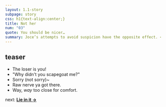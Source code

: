 ```yaml
---
layout: 1.1-story
subpage: story
css: h1{text-align:center;}
title: Not her
num: "03"
quote: You should be nicer…
summary: Joce’s attempts to avoid suspicion have the opposite effect. <span class='spoiler'>When she tries to leave, Kay Lin forces the issue.</span>
---
```

## teaser
- The loser is you! <!--first round-->
- "Why didn't you scapegoat me?"
- Sorry (not sorry)~ <!--round 2 or C-->
- Raw nerve ya got there. <!--KL and/or J-->
- Way, *way* too close for comfort.

<p class="next">next: <b><a href="{%include url.html%}/story/04">Lie in it →</a></b></p>